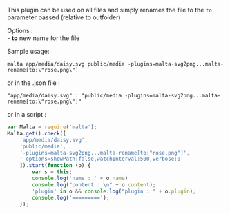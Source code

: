This plugin can be used on all files and simply renames the file to the `to` parameter passed (relative to outfolder)  

Options :  
    - **to** new name for the file  

Sample usage:  
```
malta app/media/daisy.svg public/media -plugins=malta-svg2png...malta-rename[to:\"rose.png\"]  
```
or in the .json file :  
```
"app/media/daisy.svg" : "public/media -plugins=malta-svg2png...malta-rename[to:\"rose.png\"]"
```
or in a script :  
``` js
var Malta = require('malta');
Malta.get().check([
    'app/media/daisy.svg',
    'public/media',
    '-plugins=malta-svg2png...malta-rename[to:"rose.png"]',
    '-options=showPath:false,watchInterval:500,verbose:0'
    ]).start(function (o) {
        var s = this;
        console.log('name : ' + o.name)
        console.log("content : \n" + o.content);
        'plugin' in o && console.log("plugin : " + o.plugin);
        console.log('=========');
    });
```